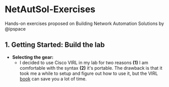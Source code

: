 # NetAutSol-Exercises
Hands-on exercises proposed on Building Network Automation Solutions by @ipspace

## 1. Getting Started: Build the lab
- **Selecting the gear:** 
  - I decided to use Cisco VIRL in my lab for two reasons **(1)** I am comfortable with the syntax **(2)** it's        portable. The drawback is that it took me a while to setup and figure out how to use it, but the VIRL [book](https://www.amazon.com/VIRL-BOOK-Step-Step-Internet-ebook/dp/B01M0N517P) can save you a lot of time.
